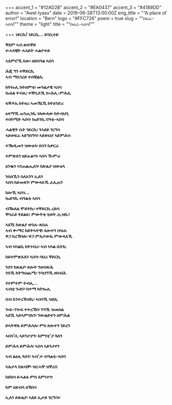 +++
accent_1 = "#12AD2B"
accent_2 = "#EA0437"
accent_3 = "#4189DD"
author = "Awet Iyasu"
date = 2019-06-28T13:00:00Z
eng_title = "\"A place of error!"
location = "Bern"
logo = "#FFC726"
poem = true
slug = "“ስፍራ-ኣበሳ!”"
theme = "light"
title = "“ስፍራ-ኣበሳ!”"

+++
**ነይርኪ! ነይርኪ… ደባሲተይ**

**ቐደም ኣብ ጽቡቐይ  
ተሓላቒት ሓላይት ሓልዮተይ**

**ኣእምሮኺ ከሎ፡ ዘይበዓል ኣበሳ**

**ሕጂ ግን ተቐይርኪ  
ኣብ ማእገረይ ተሰቒልኪ**

**ክትኰሊ ክትዘምቲ፡ መዓልታዊ ኣበሳ  
ኰለል ትብሊ፡ ተቐቢእኺ ኲሕሊ-ምሕሊ**

**ፍቐዶኡ ክትዘሪ ኣመኽኒኺ ክትዕንድሪ**

**ዕላማኺ ጠንጢንኪ ሃለውለው ክትብህጊ  
ተሰካሚት ኣበሳ፡ ኰይንኪ በዓቲ-ኣበሳ**

**ሓልዊት ቤት ገይርኪ፡ ንኣደይ ገርግሳ  
ኣይወፍራ ኣይግስግሳ፡ ኣይጽህያ ኣይምሕሳ**

**ተዀዲመን ዝውዕላ፡ ቡነን ከቃርራ**

**ተምጽለን ዘይፈልጣ፡ ኣበሳ ዂምራ**

**ዕንቈን ኣንጠልጢለን፡ ክጽልያ ዝውዕላ**

**ንስለኺን ስለአንን ኢለን  
ኣበሳ ከይመጸን፡ ምውጻእኺ ፈሊጠን**

**ከሎኺ ኣበሳ…  
ኰይንኪ ብዓልቲ ኣበሳ**

**ብዀለል ሞይትኪ፡ ተቐይርኪ ረይሳ  
ቐባራይ ትደልዪ፡ ምውትቲ ሂወት ሒዝኪ፣**

**ኣደኺ ክጽልያ ወገሐ-ጸበሐ  
ኣብ ቊማር ከይትኣትዊ፡ ጸሎተን በዝሐ  
ዋጋ ክረኽባሉ፡ ዋጋ ምእታውኪ ምውጻእኺ**

**ኣብ ኣካልኪ ክትነብሪ፡ ኣብ ኣካል ቤትኪ**

**ከይተምጽእለን ኣበሳ፡ ባህሪ ቐይርኪ**

**ንሰን ክጽልያ፡ ጸሎት ንዘብጽሕ  
ንስኺ ክትግህጨሚ፡ ንባህግኺ ዘስብሕ**

**ሃተምተም ትብሊ…  
ኣብቲ ጐደና፡ ከተማ ክትኰሊ**

**ሰብ እንተረኸብኪ፡ ኣበሳኺ ዝደሊ**

**ጐፍ-ንጐፍ ተተረኽበ፡ ንዓኺ ዝመስል  
ኣደኺ ኣይኣምናሉን፡ ንውልድተን ዘምሕል**

**ይኣትዋሉ ይምሕላሉ፡ ምስ ጸሎተን ገይረን**

**ኣበሳ’ሲ ኣይንታያን፡ እምንቲ’ያ ጓለን**

**ይምሕላ ይምሕላ፡ ኣበሳ ኣይንታየን**

**ኣብ ልዕሊ ጓለን፡ ኣብ’ታ ብዓልቲ-ኣበሳ**

**ኣሉታኣ ከጸብቓ፡ ዝርሓቐ ዝቐረበ**

**ከይከሳ ይሓልፋ ምስ እምነተን፡**

**ከም ዘይብላ ዘኽስሳ**

**ኢለን ይጽልያ፡ ኣደይ ኢታይ ገርግሳ።**